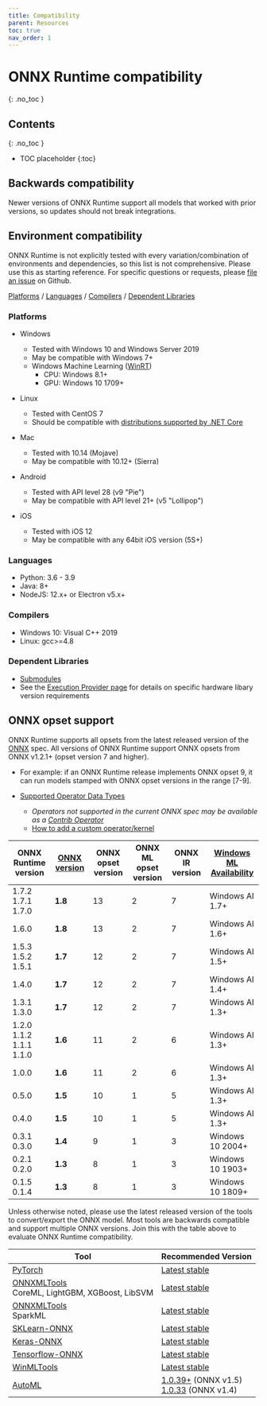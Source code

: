```yaml
---
title: Compatibility
parent: Resources
toc: true
nav_order: 1
---
```


# ONNX Runtime compatibility
{: .no_toc }

## Contents
{: .no_toc }

* TOC placeholder
{:toc}

## Backwards compatibility
Newer versions of ONNX Runtime support all models that worked with prior versions, so updates should not break integrations.

## Environment compatibility
ONNX Runtime is not explicitly tested with every variation/combination of environments and dependencies, so this list is not comprehensive. Please use this as starting reference. For specific questions or requests, please [file an issue](https://github.com/microsoft/onnxruntime/issues) on Github.

[Platforms](#Platforms) / [Languages](#Languages) / [Compilers](#Compilers) / [Dependent Libraries](#Dependent-Libraries)

### Platforms

* Windows

  * Tested with Windows 10 and Windows Server 2019
  * May be compatible with Windows 7+
  * Windows Machine Learning ([WinRT](https://www.onnxruntime.ai/docs/reference/api/winrt-api.html))
    * CPU: Windows 8.1+
    * GPU: Windows 10 1709+

* Linux
  * Tested with CentOS 7
  * Should be compatible with [distributions supported by .NET Core](https://docs.microsoft.com/en-us/dotnet/core/install/linux)

* Mac
  * Tested with 10.14 (Mojave)
  * May be compatible with 10.12+ (Sierra)

* Android
  * Tested with API level 28 (v9 "Pie")
  * May be compatible with API level 21+ (v5 "Lollipop")

* iOS
  * Tested with iOS 12
  * May be compatible with any 64bit iOS version (5S+)

### Languages
* Python: 3.6 - 3.9
* Java: 8+
* NodeJS: 12.x+ or Electron v5.x+

### Compilers
* Windows 10: Visual C++ 2019
* Linux: gcc>=4.8

### Dependent Libraries
* [Submodules](https://github.com/microsoft/onnxruntime/tree/master/cgmanifests)
* See the [Execution Provider page](https://www.onnxruntime.ai/docs/reference/execution-providers/) for details on specific hardware libary version requirements


## ONNX opset support
ONNX Runtime supports all opsets from the latest released version of the [ONNX](https://onnx.ai) spec. All versions of ONNX Runtime support ONNX opsets from ONNX v1.2.1+ (opset version 7 and higher). 
  * For example: if an ONNX Runtime release implements ONNX opset 9, it can run models stamped with ONNX opset versions in the range [7-9]. 



* [Supported Operator Data Types](https://github.com/microsoft/onnxruntime/blob/master/docs/OperatorKernels.md)
  * *Operators not supported in the current ONNX spec may be available as a [Contrib Operator](https://github.com/microsoft/onnxruntime/blob/master/docs/ContribOperators.md)*
  * [How to add a custom operator/kernel](../how-to/add-custom-op.md)

| ONNX Runtime version | [ONNX version](https://github.com/onnx/onnx/blob/master/docs/Versioning.md) | ONNX opset version | ONNX ML opset version | ONNX IR version | [Windows ML Availability](https://docs.microsoft.com/en-us/windows/ai/windows-ml/release-notes/)|
|------------------------------|--------------------|--------------------|----------------------|------------------|------------------|
| 1.7.2<br/>1.7.1<br/>1.7.0 | **1.8** | 13 | 2 | 7 | Windows AI 1.7+ |
| 1.6.0 | **1.8** | 13 | 2 | 7 | Windows AI 1.6+ |
| 1.5.3<br/>1.5.2<br/>1.5.1 | **1.7** | 12 | 2 | 7 | Windows AI 1.5+ |
| 1.4.0 | **1.7** | 12 | 2 | 7 | Windows AI 1.4+ |
| 1.3.1<br/>1.3.0 | **1.7** | 12 | 2 | 7 | Windows AI 1.3+ |
| 1.2.0<br/>1.1.2<br/>1.1.1<br/>1.1.0 | **1.6** | 11 | 2 | 6 | Windows AI 1.3+ |
| 1.0.0 | **1.6** | 11 | 2 | 6 | Windows AI 1.3+ |
| 0.5.0 | **1.5** | 10 | 1 | 5 | Windows AI 1.3+ |
| 0.4.0 | **1.5** | 10 | 1 | 5 | Windows AI 1.3+ |
| 0.3.1<br/>0.3.0 | **1.4** | 9 | 1 | 3 | Windows 10 2004+ |
| 0.2.1<br/>0.2.0 | **1.3** | 8 | 1 | 3 | Windows 10 1903+ |
| 0.1.5<br/>0.1.4 | **1.3** | 8 | 1 | 3 | Windows 10 1809+ |

Unless otherwise noted, please use the latest released version of the tools to convert/export the ONNX model. Most tools are backwards compatible and support multiple ONNX versions. Join this with the table above to evaluate ONNX Runtime compatibility.


|Tool|Recommended Version|
|---|---|
|[PyTorch](https://pytorch.org/)|[Latest stable](https://pytorch.org/get-started/locally/)|
|[ONNXMLTools](https://pypi.org/project/onnxmltools/)<br>CoreML, LightGBM, XGBoost, LibSVM|[Latest stable](https://github.com/onnx/onnxmltools/releases)|
|[ONNXMLTools](https://pypi.org/project/onnxmltools/)<br> SparkML|[Latest stable](https://github.com/onnx/onnxmltools/releases)|
|[SKLearn-ONNX](https://pypi.org/project/skl2onnx/)|[Latest stable](https://github.com/onnx/sklearn-onnx/releases)|
|[Keras-ONNX](https://pypi.org/project/keras2onnx/)|[Latest stable](https://github.com/onnx/keras-onnx/releases)|
|[Tensorflow-ONNX](https://pypi.org/project/tf2onnx/)|[Latest stable](https://github.com/onnx/tensorflow-onnx/releases)|
|[WinMLTools](https://docs.microsoft.com/en-us/windows/ai/windows-ml/convert-model-winmltools)|[Latest stable](https://pypi.org/project/winmltools/)|
|[AutoML](https://docs.microsoft.com/en-us/azure/machine-learning/service/concept-automated-ml)|[1.0.39+](https://pypi.org/project/azureml-automl-core) (ONNX v1.5) <br/>[1.0.33](https://pypi.org/project/azureml-automl-core/1.0.33/) (ONNX v1.4) |

